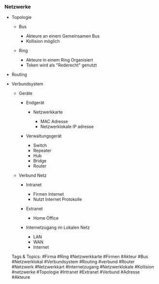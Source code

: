 ### Netzwerke

- Topologie

	- Bus

		- Akteure an einem Gemeinsamen Bus
		- Kollision möglich

	- Ring

		- Akteure in einem Ring Organisiert
		- Token wird als "Rederecht" genutzt

- Routing
- Verbundsystem

	- Geräte

		- Endgerät

			- Netzwerkkarte

				- MAC Adresse
				- Netzwerklokale IP adresse

		- Verwaltungsgerät

			- Switch
			- Repeater
			- Hub
			- Bridge
			- Router

	- Verbund Netz

		- Intranet

			- Firmen Internet 
			- Nutzt Internet Protokolle

		- Extranet

			- Home Office

		- Internetzugang im Lokalen Netz

			- LAN
			- WAN
			- Internet

   Tags & Topics:
   #Firma
   #Ring
   #Netzwerkkarte
   #Firmen
   #Akteur
   #Bus
   #Netzwerklokal
   #Verbundsystem
   #Routing
   #verbund
   #Router
   #Netzwerk
   #Netzwerkkart
   #Internetzugang
   #Netzwerklokale
   #Kollision
   #netzwerke
   #Topologie
   #Intranet
   #Extranet
   #Verbund
   #Adresse
   #Akteure